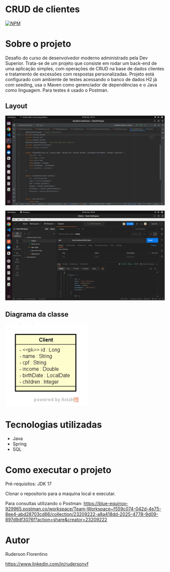 # CRUD de clientes
[![NPM](https://img.shields.io/npm/l/react)](https://github.com/devsuperior/sds1-wmazoni/blob/master/LICENSE) 

# Sobre o projeto

Desafio do curso de desenvolvedor moderno administrado pela Dev Superior.
Trata-se de um projeto que consiste em rodar um back-end de uma aplicação simples, com operações de CRUD na base de dados clientes e tratamento de excessões com respostas personalizadas.
Projeto está configurado com ambiente de testes acessando o banco de dados H2 já com seeding, usa o Maven como gerenciador de dependências e o Java como linguagem.
Para testes é usado o Postman.

## Layout
![Layout 1](https://github.com/Rudersonvf/assets/blob/main/crudJava.png)

![Layout 2](https://github.com/Rudersonvf/assets/blob/main/crudPost.png)

## Diagrama da classe
![Modelo Conceitual](https://github.com/Rudersonvf/assets/blob/main/clientUML.png)

# Tecnologias utilizadas
- Java
- Spring
- SQL

# Como executar o projeto

Pré-requisitos: JDK 17

Clonar o repositorio para a maquina local e executar.

Para consultas utilizando o Postman:
https://blue-equinox-929965.postman.co/workspace/Team-Workspace~f559c074-042d-4e75-8ee4-abd28703cd66/collection/23209222-a8a418dd-2025-4778-9d09-897d9df3076f?action=share&creator=23209222

# Autor

Ruderson Florentino

https://www.linkedin.com/in/rudersonvf

<div class="postman-run-button"
data-postman-action="collection/fork"
data-postman-var-1="23209222-bce046f6-2de8-4c0d-a330-6ba225948e78"
data-postman-collection-url="entityId=23209222-bce046f6-2de8-4c0d-a330-6ba225948e78&entityType=collection&workspaceId=2dd17639-788a-4644-8426-1af66851eacb"></div>
<script type="text/javascript">
  (function (p,o,s,t,m,a,n) {
    !p[s] && (p[s] = function () { (p[t] || (p[t] = [])).push(arguments); });
    !o.getElementById(s+t) && o.getElementsByTagName("head")[0].appendChild((
      (n = o.createElement("script")),
      (n.id = s+t), (n.async = 1), (n.src = m), n
    ));
  }(window, document, "_pm", "PostmanRunObject", "https://run.pstmn.io/button.js"));
</script>
